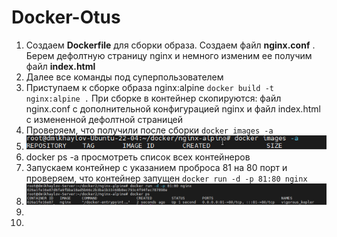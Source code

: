 # Docker-Otus
1. Создаем  **Dockerfile**  для сборки образа. Создаем файл **nginx.conf** . Берем дефолтную страницу nginx и немного изменим ее получим файл **index.html**
2. Далее все команды под суперпользователем
3. Приступаем к сборке образа nginx:alpine   ``` docker build -t nginx:alpine . ``` При сборке в контейнер скопируются: файл nginx.conf с дополнительной конфигурацией nginx и файл index.html  с измененной дефолтной страницей 
4.  Проверяем, что получили после сборки  ``` docker images -a ``` 
5.  ![alt text](./Pictures/1.png)
6.  docker ps -a просмотреть список всех контейнеров
7.  Запускаем контейнер с указанием проброса 81 на 80 порт и проверяем, что контейнер запущен  ``` docker run -d -p 81:80 nginx ```
8.   ![alt text](./Pictures/2.png)
9.  
10.  



